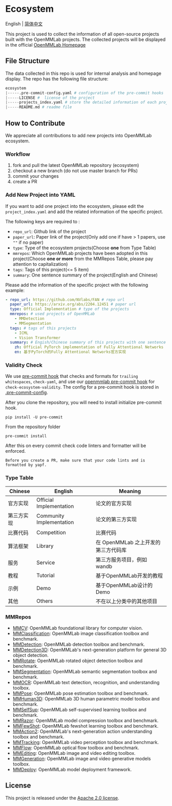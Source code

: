 # Ecosystem
English | [简体中文](/README_zh-CN.md)

This project is used to collect the information of all open-source projects built with the OpenMMLab projects. The collected projects will be displayed in the official [OpenMMLab Homepage](https://openmmlab.com/codebase/ecosystem)

## File Structure
The data collected in this repo is used for internal analysis and homepage display. The repo has the following file structure:

```python
ecosystem
|-----.pre-commit-config.yaml # configuration of the pre-commit hooks
|-----LICENSE #  license of the project
|-----projects_index.yaml # store the detailed information of each project
|-----README.md # readme file
```

## How to Contribute
We appreciate all contributions to add new projects into OpenMMLab ecosystem.
<!-- Please refer to [CONTRUBUTING.md](https://mmclassification.readthedocs.io/en/latest/community/CONTRIBUTING.html) for the contributing guideline. -->

### Workflow

1. fork and pull the latest OpenMMLab repository (ecosystem)
2. checkout a new branch (do not use master branch for PRs)
3. commit your changes
4. create a PR

### Add New Project into YAML

If you want to add one project into the ecosystem, please edit the `project_index.yaml` and add the related information of the specific project.

The following keys are required to :
- `repo_url`: Github link of the project
- `paper_url`: Paper link of the project(Only add one if have > 1 papers, use `""` if no paper)
- `type`: Type of the ecosystem projects(Choose **one** from Type Table)
- `mmrepos`: Which OpenMMLab projects have been adopted in this project(Choose **one or more** from the MMRepos Table, please pay attention to capitalization)
- `tags`: Tags of this project(<= 5 item)
- `summary`: One sentence summary of the project(English and Chinese)

Please add the information of the specific project with the following example:

```yaml
- repo_url: https://github.com/NVlabs/FAN # repo url
  paper_url: https://arxiv.org/abs/2204.12451 # paper url
  type: Official Implementation # type of the projects
  mmrepos: # used projects of OpenMMLab
    - MMDetection
    - MMSegmentation
  tags: # tags of this projects
    - ICML
    - Vision Transformer
  summary: # Engish/Chinese summary of this projects with one sentence
    zh: Official PyTorch implementation of Fully Attentional Networks
    en: 基于PyTorch的Fully Attentional Networks官方实现
```

### Validity Check
We use [pre-commit hook](https://pre-commit.com/) that checks and formats for `trailing whitespaces`, `check-yaml`, and use our [openmmlab pre-commit hook](https://github.com/open-mmlab/pre-commit-hooks) for `check-ecosystem-validity`.
The config for a pre-commit hook is stored in [.pre-commit-config](https://github.com/open-mmlab/ecosystem/blob/master/.pre-commit-config.yaml).

After you clone the repository, you will need to install initialize pre-commit hook.

```shell
pip install -U pre-commit
```

From the repository folder

```shell
pre-commit install
```

After this on every commit check code linters and formatter will be enforced.

```{important}
Before you create a PR, make sure that your code lints and is formatted by yapf.
```

### Type Table

<table class="tg">
<thead>
  <tr>
    <th class="tg-0lax">Chinese</th>
    <th class="tg-0lax">English</th>
    <th class="tg-0lax">Meaning</th>
  </tr>
</thead>
<tbody>
  <tr>
    <td class="tg-0lax">官方实现 </td>
    <td class="tg-0lax">Official Implementation </td>
    <td class="tg-0lax">论文的官方实现 </td>
  </tr>
  <tr>
    <td class="tg-0lax">第三方实现 </td>
    <td class="tg-0lax">Community Implementation </td>
    <td class="tg-0lax">论文的第三方实现 </td>
  </tr>
  <tr>
    <td class="tg-0lax">比赛代码 </td>
    <td class="tg-0lax">Competition </td>
    <td class="tg-0lax">比赛代码 </td>
  </tr>
  <tr>
    <td class="tg-0lax">算法框架 </td>
    <td class="tg-0lax">Library </td>
    <td class="tg-0lax">在 OpenMMLab 之上开发的第三方代码库 </td>
  </tr>
  <tr>
    <td class="tg-0lax">服务 </td>
    <td class="tg-0lax">Service </td>
    <td class="tg-0lax">第三方服务项目，例如 wandb </td>
  </tr>
  <tr>
    <td class="tg-0lax">教程 </td>
    <td class="tg-0lax">Tutorial&nbsp;&nbsp;</td>
    <td class="tg-0lax">基于OpenMMLab开发的教程 </td>
  </tr>
  <tr>
    <td class="tg-0lax">示例 </td>
    <td class="tg-0lax">Demo </td>
    <td class="tg-0lax">基于OpenMMLab设计的Demo </td>
  </tr>
  <tr>
    <td class="tg-0lax">其他 </td>
    <td class="tg-0lax">Others </td>
    <td class="tg-0lax">不在以上分类中的其他项目 </td>
  </tr>
</tbody>
</table>

### MMRepos

- [MMCV](https://github.com/open-mmlab/mmcv): OpenMMLab foundational library for computer vision.
- [MMClassification](https://github.com/open-mmlab/mmclassification): OpenMMLab image classification toolbox and benchmark.
- [MMDetection](https://github.com/open-mmlab/mmdetection): OpenMMLab detection toolbox and benchmark.
- [MMDetection3D](https://github.com/open-mmlab/mmdetection3d): OpenMMLab's next-generation platform for general 3D object detection.
- [MMRotate](https://github.com/open-mmlab/mmrotate): OpenMMLab rotated object detection toolbox and benchmark.
- [MMSegmentation](https://github.com/open-mmlab/mmsegmentation): OpenMMLab semantic segmentation toolbox and benchmark.
- [MMOCR](https://github.com/open-mmlab/mmocr): OpenMMLab text detection, recognition, and understanding toolbox.
- [MMPose](https://github.com/open-mmlab/mmpose): OpenMMLab pose estimation toolbox and benchmark.
- [MMHuman3D](https://github.com/open-mmlab/mmhuman3d): OpenMMLab 3D human parametric model toolbox and benchmark.
- [MMSelfSup](https://github.com/open-mmlab/mmselfsup): OpenMMLab self-supervised learning toolbox and benchmark.
- [MMRazor](https://github.com/open-mmlab/mmrazor): OpenMMLab model compression toolbox and benchmark.
- [MMFewShot](https://github.com/open-mmlab/mmfewshot): OpenMMLab fewshot learning toolbox and benchmark.
- [MMAction2](https://github.com/open-mmlab/mmaction2): OpenMMLab's next-generation action understanding toolbox and benchmark.
- [MMTracking](https://github.com/open-mmlab/mmtracking): OpenMMLab video perception toolbox and benchmark.
- [MMFlow](https://github.com/open-mmlab/mmflow): OpenMMLab optical flow toolbox and benchmark.
- [MMEditing](https://github.com/open-mmlab/mmediting): OpenMMLab image and video editing toolbox.
- [MMGeneration](https://github.com/open-mmlab/mmgeneration): OpenMMLab image and video generative models toolbox.
- [MMDeploy](https://github.com/open-mmlab/mmdeploy): OpenMMLab model deployment framework.

## License

This project is released under the [Apache 2.0 license](LICENSE).